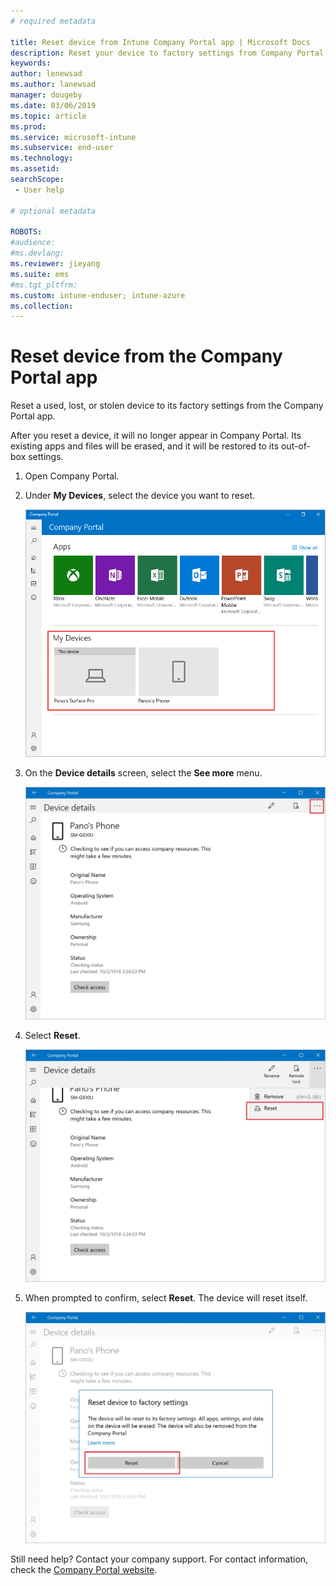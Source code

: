 ```yaml
---
# required metadata

title: Reset device from Intune Company Portal app | Microsoft Docs
description: Reset your device to factory settings from Company Portal for Windows 10.
keywords:
author: lenewsad
ms.author: lanewsad
manager: dougeby
ms.date: 03/06/2019
ms.topic: article
ms.prod:
ms.service: microsoft-intune
ms.subservice: end-user
ms.technology:
ms.assetid: 
searchScope:
 - User help

# optional metadata

ROBOTS:  
#audience:
#ms.devlang:
ms.reviewer: jieyang
ms.suite: ems
#ms.tgt_pltfrm:
ms.custom: intune-enduser; intune-azure
ms.collection: 
---
```



# Reset device from the Company Portal app  

Reset a used, lost, or stolen device to its factory settings from the Company Portal app.  

After you reset a device, it will no longer appear in Company Portal. Its existing apps and files will be erased, and it will be restored to its out-of-box settings.  


1. Open Company Portal.  
2. Under **My Devices**, select the device you want to reset.   

    ![Example screenshot of Company Portal app, Home screen, highlighting My Devices section.](media/1802-cp-app-windows-home.png)  

3. On the **Device details** screen, select the **See more** menu.  

    ![Example screenshot of Company Portal app, Device details screen, highlighting See more menu.](media/1802-cp-app-windows-device-details.png)  

4. Select **Reset**.  

     ![Example screenshot of Company Portal app, Device details screen, highlighting Reset action. ](media/1802-cp-app-windows-device-details-reset.png)  

5. When prompted to confirm, select **Reset**. The device will reset itself.  

     ![Example screenshot of Company Portal app, Reset confirmation message, highlighting Reset button. ](media/1802-cp-app-windows-reset-confirm.png)  

Still need help? Contact your company support. For contact information, check the [Company Portal website](https://go.microsoft.com/fwlink/?linkid=2010980).  

